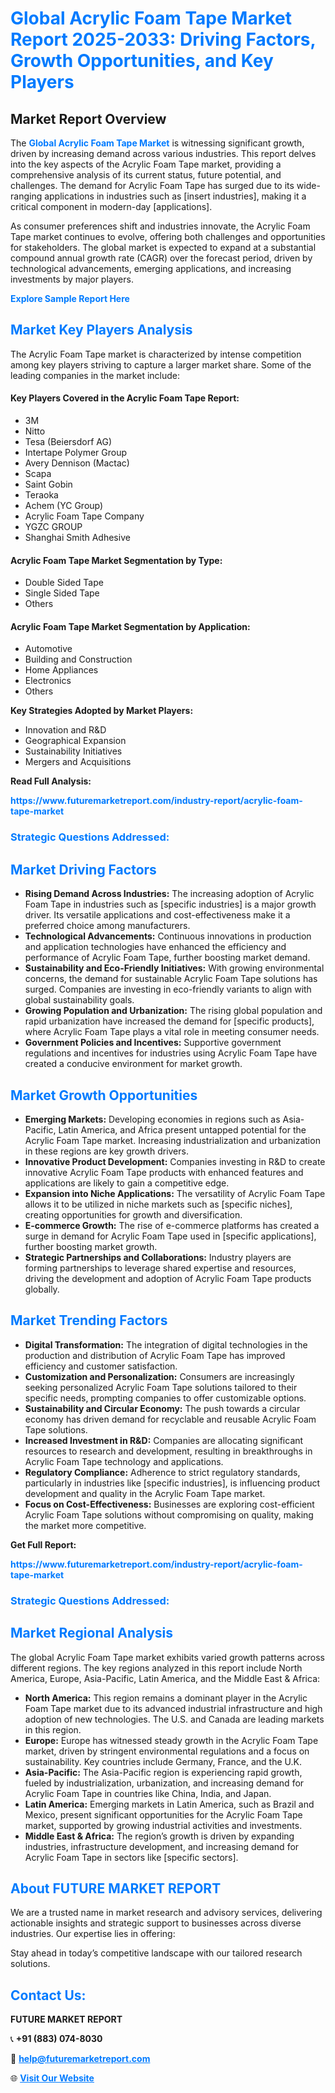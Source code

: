 <h1 style="color: #007BFF;">Global Acrylic Foam Tape Market Report 2025-2033: Driving Factors, Growth Opportunities, and Key Players</h1>

<section id="overview">
<h2>Market Report Overview</h2>
<p>The <a href="https://www.futuremarketreport.com/industry-report/acrylic-foam-tape-market" style="color: #007BFF; text-decoration: none;"><strong>Global Acrylic Foam Tape Market</strong></a> is witnessing significant growth, driven by increasing demand across various industries. This report delves into the key aspects of the Acrylic Foam Tape market, providing a comprehensive analysis of its current status, future potential, and challenges. The demand for Acrylic Foam Tape has surged due to its wide-ranging applications in industries such as [insert industries], making it a critical component in modern-day [applications].</p>
<p>As consumer preferences shift and industries innovate, the Acrylic Foam Tape market continues to evolve, offering both challenges and opportunities for stakeholders. The global market is expected to expand at a substantial compound annual growth rate (CAGR) over the forecast period, driven by technological advancements, emerging applications, and increasing investments by major players.</p>
</section>

<section id="overview">
<p><a href="https://www.futuremarketreport.com/request-sample/reportId=98021" style="color: #007BFF; text-decoration: none;"><strong>Explore Sample Report Here</strong></a></p>
</section>

<section id="key-players">
<h2 style="color: #007BFF;">Market Key Players Analysis</h2>
<p>The Acrylic Foam Tape market is characterized by intense competition among key players striving to capture a larger market share. Some of the leading companies in the market include:</p>
<h4>Key Players Covered in the Acrylic Foam Tape Report:</h4>
<ul><li>3M</li><li>Nitto</li><li>Tesa (Beiersdorf AG)</li><li>Intertape Polymer Group</li><li>Avery Dennison (Mactac)</li><li>Scapa</li><li>Saint Gobin</li><li>Teraoka</li><li>Achem (YC Group)</li><li>Acrylic Foam Tape Company</li><li>YGZC GROUP</li><li>Shanghai Smith Adhesive</li></ul>
<h4>Acrylic Foam Tape Market Segmentation by Type:</h4>
<ul><li>Double Sided Tape</li><li>Single Sided Tape</li><li>Others</li></ul>

<h4>Acrylic Foam Tape Market Segmentation by Application:</h4>
<ul><li>Automotive</li><li>Building and Construction</li><li>Home Appliances</li><li>Electronics</li><li>Others</li></ul>
<p><strong>Key Strategies Adopted by Market Players:</strong></p>
<ul>
<li>Innovation and R&D</li>
<li>Geographical Expansion</li>
<li>Sustainability Initiatives</li>
<li>Mergers and Acquisitions</li>
</ul>
</section>

<section>
<p><strong>Read Full Analysis: </strong></p><a href="https://www.futuremarketreport.com/industry-report/acrylic-foam-tape-market" style="color: #007BFF; text-decoration: none;"><strong>https://www.futuremarketreport.com/industry-report/acrylic-foam-tape-market</strong></a>
<h3 style="color: #007BFF;">Strategic Questions Addressed:</h3>
</section>

<section id="driving-factors">
<h2 style="color: #007BFF;">Market Driving Factors</h2>
<ul>
<li><strong>Rising Demand Across Industries:</strong> The increasing adoption of Acrylic Foam Tape in industries such as [specific industries] is a major growth driver. Its versatile applications and cost-effectiveness make it a preferred choice among manufacturers.</li>
<li><strong>Technological Advancements:</strong> Continuous innovations in production and application technologies have enhanced the efficiency and performance of Acrylic Foam Tape, further boosting market demand.</li>
<li><strong>Sustainability and Eco-Friendly Initiatives:</strong> With growing environmental concerns, the demand for sustainable Acrylic Foam Tape solutions has surged. Companies are investing in eco-friendly variants to align with global sustainability goals.</li>
<li><strong>Growing Population and Urbanization:</strong> The rising global population and rapid urbanization have increased the demand for [specific products], where Acrylic Foam Tape plays a vital role in meeting consumer needs.</li>
<li><strong>Government Policies and Incentives:</strong> Supportive government regulations and incentives for industries using Acrylic Foam Tape have created a conducive environment for market growth.</li>
</ul>
</section>

<section id="growth-opportunities">
<h2 style="color: #007BFF;">Market Growth Opportunities</h2>
<ul>
<li><strong>Emerging Markets:</strong> Developing economies in regions such as Asia-Pacific, Latin America, and Africa present untapped potential for the Acrylic Foam Tape market. Increasing industrialization and urbanization in these regions are key growth drivers.</li>
<li><strong>Innovative Product Development:</strong> Companies investing in R&D to create innovative Acrylic Foam Tape products with enhanced features and applications are likely to gain a competitive edge.</li>
<li><strong>Expansion into Niche Applications:</strong> The versatility of Acrylic Foam Tape allows it to be utilized in niche markets such as [specific niches], creating opportunities for growth and diversification.</li>
<li><strong>E-commerce Growth:</strong> The rise of e-commerce platforms has created a surge in demand for Acrylic Foam Tape used in [specific applications], further boosting market growth.</li>
<li><strong>Strategic Partnerships and Collaborations:</strong> Industry players are forming partnerships to leverage shared expertise and resources, driving the development and adoption of Acrylic Foam Tape products globally.</li>
</ul>
</section>

<section id="trending-factors">
<h2 style="color: #007BFF;">Market Trending Factors</h2>
<ul>
<li><strong>Digital Transformation:</strong> The integration of digital technologies in the production and distribution of Acrylic Foam Tape has improved efficiency and customer satisfaction.</li>
<li><strong>Customization and Personalization:</strong> Consumers are increasingly seeking personalized Acrylic Foam Tape solutions tailored to their specific needs, prompting companies to offer customizable options.</li>
<li><strong>Sustainability and Circular Economy:</strong> The push towards a circular economy has driven demand for recyclable and reusable Acrylic Foam Tape solutions.</li>
<li><strong>Increased Investment in R&D:</strong> Companies are allocating significant resources to research and development, resulting in breakthroughs in Acrylic Foam Tape technology and applications.</li>
<li><strong>Regulatory Compliance:</strong> Adherence to strict regulatory standards, particularly in industries like [specific industries], is influencing product development and quality in the Acrylic Foam Tape market.</li>
<li><strong>Focus on Cost-Effectiveness:</strong> Businesses are exploring cost-efficient Acrylic Foam Tape solutions without compromising on quality, making the market more competitive.</li>
</ul>
</section>

<section>
<p><strong>Get Full Report: </strong></p><a href="https://www.futuremarketreport.com/industry-report/acrylic-foam-tape-market" style="color: #007BFF; text-decoration: none;"><strong>https://www.futuremarketreport.com/industry-report/acrylic-foam-tape-market</strong></a>
<h3 style="color: #007BFF;">Strategic Questions Addressed:</h3>
</section>


<section id="regional-analysis">
<h2 style="color: #007BFF;">Market Regional Analysis</h2>
<p>The global Acrylic Foam Tape market exhibits varied growth patterns across different regions. The key regions analyzed in this report include North America, Europe, Asia-Pacific, Latin America, and the Middle East & Africa:</p>
<ul>
<li><strong>North America:</strong> This region remains a dominant player in the Acrylic Foam Tape market due to its advanced industrial infrastructure and high adoption of new technologies. The U.S. and Canada are leading markets in this region.</li>
<li><strong>Europe:</strong> Europe has witnessed steady growth in the Acrylic Foam Tape market, driven by stringent environmental regulations and a focus on sustainability. Key countries include Germany, France, and the U.K.</li>
<li><strong>Asia-Pacific:</strong> The Asia-Pacific region is experiencing rapid growth, fueled by industrialization, urbanization, and increasing demand for Acrylic Foam Tape in countries like China, India, and Japan.</li>
<li><strong>Latin America:</strong> Emerging markets in Latin America, such as Brazil and Mexico, present significant opportunities for the Acrylic Foam Tape market, supported by growing industrial activities and investments.</li>
<li><strong>Middle East & Africa:</strong> The region’s growth is driven by expanding industries, infrastructure development, and increasing demand for Acrylic Foam Tape in sectors like [specific sectors].</li>
</ul>
</section>

<footer>
<h2 style="color: #007BFF;">About FUTURE MARKET REPORT</h2>
<p>We are a trusted name in market research and advisory services, delivering actionable insights and strategic support to businesses across diverse industries. Our expertise lies in offering:</p>

<p>Stay ahead in today’s competitive landscape with our tailored research solutions.</p>

<h2 style="color: #007BFF;">Contact Us:</h2>
<p><strong>FUTURE MARKET REPORT</strong></p>
<p>📞 <strong>+91 (883) 074-8030</strong></p>
<p>📧 <strong><a href="mailto:help@futuremarketreport.com" style="color: #007BFF;">help@futuremarketreport.com</a></strong></p>
<p>🌐 <strong><a href="https://www.futuremarketreport.com/" style="color: #007BFF;">Visit Our Website</a></strong></p>
</footer>